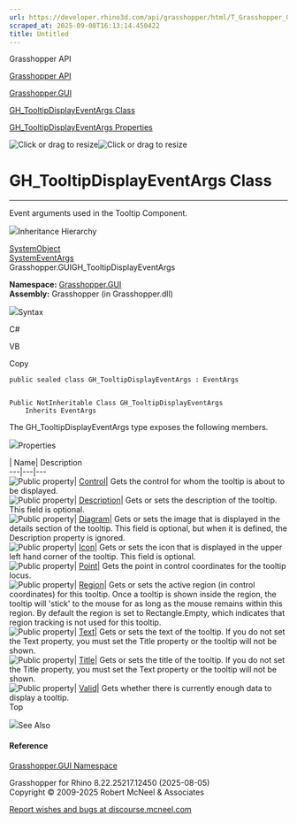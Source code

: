 ```yaml
---
url: https://developer.rhino3d.com/api/grasshopper/html/T_Grasshopper_GUI_GH_TooltipDisplayEventArgs.htm
scraped_at: 2025-09-08T16:13:14.450422
title: Untitled
---
```


Grasshopper API

[Grasshopper API](../html/723c01da-9986-4db2-8f53-6f3a7494df75.htm
"Grasshopper API")

[Grasshopper.GUI](../html/N_Grasshopper_GUI.htm "Grasshopper.GUI")

[GH_TooltipDisplayEventArgs
Class](../html/T_Grasshopper_GUI_GH_TooltipDisplayEventArgs.htm
"GH_TooltipDisplayEventArgs Class")

[GH_TooltipDisplayEventArgs
Properties](../html/Properties_T_Grasshopper_GUI_GH_TooltipDisplayEventArgs.htm
"GH_TooltipDisplayEventArgs Properties")

![Click or drag to resize](../icons/TocOpen.gif)![Click or drag to
resize](../icons/TocClose.gif)

# GH_TooltipDisplayEventArgs Class  
  
---  
  
Event arguments used in the Tooltip Component.

![](../icons/SectionExpanded.png)Inheritance Hierarchy

[SystemObject](https://docs.microsoft.com/dotnet/api/system.object)  
[SystemEventArgs](https://docs.microsoft.com/dotnet/api/system.eventargs)  
Grasshopper.GUIGH_TooltipDisplayEventArgs  

**Namespace:** [Grasshopper.GUI](N_Grasshopper_GUI.htm)  
**Assembly:** Grasshopper (in Grasshopper.dll)

![](../icons/SectionExpanded.png)Syntax

C#

VB

Copy

    
    
    public sealed class GH_TooltipDisplayEventArgs : EventArgs
    
    
    Public NotInheritable Class GH_TooltipDisplayEventArgs
    	Inherits EventArgs

The GH_TooltipDisplayEventArgs type exposes the following members.

![](../icons/SectionExpanded.png)Properties

| Name| Description  
---|---|---  
![Public property](../icons/pubproperty.gif)|
[Control](P_Grasshopper_GUI_GH_TooltipDisplayEventArgs_Control.htm)|  Gets the
control for whom the tooltip is about to be displayed.  
![Public property](../icons/pubproperty.gif)|
[Description](P_Grasshopper_GUI_GH_TooltipDisplayEventArgs_Description.htm)|
Gets or sets the description of the tooltip. This field is optional.  
![Public property](../icons/pubproperty.gif)|
[Diagram](P_Grasshopper_GUI_GH_TooltipDisplayEventArgs_Diagram.htm)|  Gets or
sets the image that is displayed in the details section of the tooltip. This
field is optional, but when it is defined, the Description property is
ignored.  
![Public property](../icons/pubproperty.gif)|
[Icon](P_Grasshopper_GUI_GH_TooltipDisplayEventArgs_Icon.htm)|  Gets or sets
the icon that is displayed in the upper left hand corner of the tooltip. This
field is optional.  
![Public property](../icons/pubproperty.gif)|
[Point](P_Grasshopper_GUI_GH_TooltipDisplayEventArgs_Point.htm)|  Gets the
point in control coordinates for the tooltip locus.  
![Public property](../icons/pubproperty.gif)|
[Region](P_Grasshopper_GUI_GH_TooltipDisplayEventArgs_Region.htm)|  Gets or
sets the active region (in control coordinates) for this tooltip. Once a
tooltip is shown inside the region, the tooltip will 'stick' to the mouse for
as long as the mouse remains within this region. By default the region is set
to Rectangle.Empty, which indicates that region tracking is not used for this
tooltip.  
![Public property](../icons/pubproperty.gif)|
[Text](P_Grasshopper_GUI_GH_TooltipDisplayEventArgs_Text.htm)|  Gets or sets
the text of the tooltip. If you do not set the Text property, you must set the
Title property or the tooltip will not be shown.  
![Public property](../icons/pubproperty.gif)|
[Title](P_Grasshopper_GUI_GH_TooltipDisplayEventArgs_Title.htm)|  Gets or sets
the title of the tooltip. If you do not set the Title property, you must set
the Text property or the tooltip will not be shown.  
![Public property](../icons/pubproperty.gif)|
[Valid](P_Grasshopper_GUI_GH_TooltipDisplayEventArgs_Valid.htm)|  Gets whether
there is currently enough data to display a tooltip.  
Top

![](../icons/SectionExpanded.png)See Also

#### Reference

[Grasshopper.GUI Namespace](N_Grasshopper_GUI.htm)

Grasshopper for Rhino 8.22.25217.12450 (2025-08-05)  
Copyright © 2009-2025 Robert McNeel & Associates

[Report wishes and bugs at
discourse.mcneel.com](https://discourse.mcneel.com/c/grasshopper)

